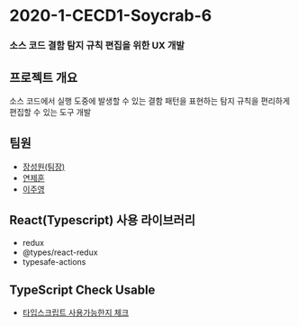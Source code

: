 # 2020-1-CECD1-Soycrab-6
### 소스 코드 결함 탐지 규칙 편집을 위한 UX 개발

## 프로젝트 개요
소스 코드에서 실행 도중에 발생할 수 있는 결함 패턴을 표현하는 탐지 규칙을 편리하게 편집할 수 있는 도구 개발

## 팀원
- [장성원(팀장)](https://github.com/godwon2095)  
- [연제훈](https://github.com/YJHoon)  
- [이주영](https://github.com/JuYeong0413)

## React(Typescript) 사용 라이브러리
- redux
- @types/react-redux
- typesafe-actions

## TypeScript Check Usable
- [타입스크립트 사용가능한지 체크](https://microsoft.github.io/TypeSearch/)
